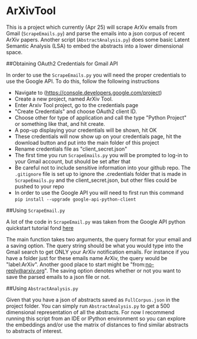 # ArXivTool

This is a project which currently (Apr 25) will scrape ArXiv 
emails from Gmail (`ScrapeEmails.py`) and parse the emails into 
a json corpus of recent ArXiv papers. Another script (`AbstractAnalysis.py`)
does some basic Latent Semantic Analysis (LSA) to embed the abstracts
into a lower dimensional space.

##Obtaining OAuth2 Credentials for Gmail API

In order to use the `ScrapeEmails.py` you will need the proper credentials to use the Google API. To do this, follow
the following instructions

- Navigate to (https://console.developers.google.com/project)
- Create a new project, named ArXiv Tool. 
- Enter Arxiv Tool project, go to the credentials page 
- "Create Credentials" and choose OAuth2 client ID.
- Choose other for type of application and call the type "Python Project" or something like that, and hit create.
- A pop-up displaying your credentials will be shown, hit OK
- These credentials will now show up on your credentials page, hit the download button and put into the main folder of this project
- Rename credentials file as "client_secret.json"
- The first time you run `ScrapeEmails.py` you will be prompted to log-in to your Gmail account, but should be set after that
- Be careful not to include sensitive information into your github repo. The `.gitignore` file is set up to ignore the .credentials folder that is made in `ScrapeEmails.py` and the client_secret.json, but other files could be pushed to your repo
- In order to use the Google API you will need to first run this command `pip install --upgrade google-api-python-client`

##Using `ScrapeEmail.py`

A lot of the code in `ScrapeEmail.py` was taken from the Google API python quickstart tutorial fond [here](https://developers.google.com/gmail/api/quickstart/python#step_3_set_up_the_sample)

The main function takes two arguments, the query format for your email and a saving option. 
The query string should be what you would type into the Gmail search to get ONLY your ArXiv notification emails.
For instance if you have a folder just for these emails name ArXiv, the query would be "label:ArXiv". Another good place to start might be "from:no-reply@arxiv.org". The saving option denotes whether or not you want to save the parsed emails to a json file or not.

##Using `AbstractAnalysis.py`

Given that you have a json of abstracts saved as `FullCorpus.json` in the project folder. You can simply run `AbstractAnalysis.py` to get a 500 dimensional representation of all the abstracts. For now I recommend running this
script from an IDE or IPython environment so you can explore the embeddings and/or use the matrix of distances to find similar abstracts to abstracts of interest.






